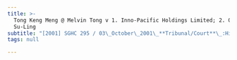 ```yaml
---
title: >-
  Tong Keng Meng @ Melvin Tong v 1. Inno-Pacific Holdings Limited; 2. Quah
  Su-Ling
subtitle: "[2001] SGHC 295 / 03\_October\_2001\_**Tribunal/Court**\_:High\_Court\_**Coram**\_:Woo\_Bih\_Li\_JC\_**Counsel\_Name(s)**\_:—\_**Parties**\_:—"
tags: null

---
```


